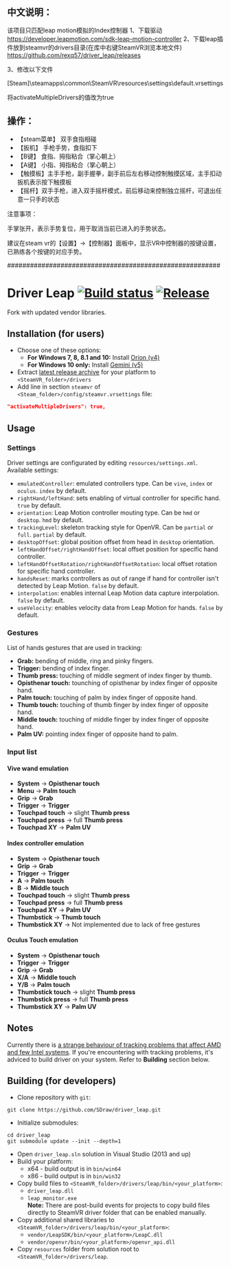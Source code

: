 ## 中文说明：
该项目只匹配leap motion模拟的Index控制器
1、下载驱动 https://developer.leapmotion.com/sdk-leap-motion-controller
2、下载leap插件放到steamvr的drivers目录(在库中右键SteamVR浏览本地文件) https://github.com/rexq57/driver_leap/releases

3、修改以下文件

[Steam]\steamapps\common\SteamVR\resources\settings\default.vrsettings

将activateMultipleDrivers的值改为true



## 操作：
* 【steam菜单】 双手食指相碰
* 【扳机】 手枪手势，食指扣下
* 【B键】 食指、拇指粘合（掌心朝上）
* 【A键】 小指、拇指粘合（掌心朝上）
* 【触摸板】主手手枪，副手握拳，副手前后左右移动控制触摸区域，主手扣动扳机表示按下触摸板
* 【摇杆】双手手枪，进入双手摇杆模式，前后移动来控制独立摇杆，可退出任意一只手的状态

注意事项：

手掌张开，表示手势复位，用于取消当前已进入的手势状态。

建议在steam vr的【设置】->【控制器】面板中，显示VR中控制器的按键设置，已熟练各个按键的对应手势。

########################################################

# Driver Leap [![Build status](https://ci.appveyor.com/api/projects/status/2pc49d2hpt2hx944?svg=true)](https://ci.appveyor.com/project/SDraw/driver-leap) [![Release](http://img.shields.io/github/release/SDraw/driver_leap.svg)](../../releases/latest)

Fork with updated vendor libraries.

## Installation (for users)
* Choose one of these options:
  * **For Windows 7, 8, 8.1 and 10:** Install [Orion (v4)](https://developer.leapmotion.com/sdk-leap-motion-controller)
  * **For Windows 10 only:** Install [Gemini (v5)](https://developer.leapmotion.com/gemini-v5-preview)
* Extract [latest release archive](../../releases/latest) for your platform to `<SteamVR_folder>/drivers`
* Add line in section `steamvr` of `<Steam_folder>/config/steamvr.vrsettings` file:
```JSON
"activateMultipleDrivers": true,
```

## Usage
### Settings
Driver settings are configurated by editing `resources/settings.xml`. Available settings:
* `emulatedController`: emulated controllers type. Can be `vive`, `index` or `oculus`. `index` by default.
* `rightHand/leftHand`: sets enabling of virtual controller for specific hand. `true` by default.
* `orientation`: Leap Motion controller mouting type. Can be `hmd` or `desktop`. `hmd` by default.
* `trackingLevel`: skeleton tracking style for OpenVR. Can be `partial` or `full`. `partial` by default.
* `desktopOffset`: global position offset from head in `desktop` orientation.
* `leftHandOffset/rightHandOffset`: local offset position for specific hand controller.
* `leftHandOffsetRotation/rightHandOffsetRotation`: local offset rotation for specific hand controller.
* `handsReset`: marks controllers as out of range if hand for controller isn't detected by Leap Motion. `false` by default.
* `interpolation`: enables internal Leap Motion data capture interpolation. `false` by default.
* `useVelocity`: enables velocity data from Leap Motion for hands. `false` by default.

### Gestures
List of hands gestures that are used in tracking:
* **Grab:** bending of middle, ring and pinky fingers.
* **Trigger:** bending of index finger.
* **Thumb press:** touching of middle segment of index finger by thumb.
* **Opisthenar touch:** tounching of opisthenar by index finger of opposite hand.
* **Palm touch:** touching of palm by index finger of opposite hand.
* **Thumb touch:** touching of thumb finger by index finger of opposite hand.
* **Middle touch:** touching of middle finger by index finger of opposite hand.
* **Palm UV:** pointing index finger of opposite hand to palm.

### Input list
#### Vive wand emulation
* **System** -> **Opisthenar touch**
* **Menu** -> **Palm touch**
* **Grip** -> **Grab**
* **Trigger** -> **Trigger**
* **Touchpad touch** -> slight **Thumb press**
* **Touchpad press** -> full **Thumb press**
* **Touchpad XY** -> **Palm UV**

#### Index controller emulation
* **System** -> **Opisthenar touch**
* **Grip** -> **Grab**
* **Trigger** -> **Trigger**
* **A** -> **Palm touch**
* **B** -> **Middle touch**
* **Touchpad touch** -> slight **Thumb press**
* **Touchpad press** -> full **Thumb press**
* **Touchpad XY** -> **Palm UV**
* **Thumbstick** -> **Thumb touch**
* **Thumbstick XY** -> Not implemented due to lack of free gestures

#### Oculus Touch emulation
* **System** -> **Opisthenar touch**
* **Trigger** -> **Trigger**
* **Grip** -> **Grab**
* **X/A** -> **Middle touch**
* **Y/B** -> **Palm touch**
* **Thumbstick touch** -> slight **Thumb press**
* **Thumbstick press** -> full **Thumb press**
* **Thumbstick XY** -> **Palm UV**

## Notes
Currently there is [a strange behaviour of tracking problems that affect AMD and few Intel systems](../../issues/56). If you're encountering with tracking problems, it's adviced to build driver on your system. Refer to **Building** section below.

## Building (for developers)
* Clone repository with `git`:
```
git clone https://github.com/SDraw/driver_leap.git
```
* Initialize submodules:
```
cd driver_leap
git submodule update --init --depth=1
```
* Open `driver_leap.sln` solution in Visual Studio (2013 and up)
* Build your platform:
  * x64 - build output is in `bin/win64`
  * x86 - build output is in `bin/win32`
* Copy build files to `<SteamVR_folder>/drivers/leap/bin/<your_platform>`:
  * `driver_leap.dll`
  * `leap_monitor.exe`  
  **Note:** There are post-build events for projects to copy build files directly to SteamVR driver folder that can be enabled manually.
* Copy additional shared libraries to `<SteamVR_folder>/drivers/leap/bin/<your_platform>`:
  * `vendor/LeapSDK/bin/<your_platform>/LeapC.dll`
  * `vendor/openvr/bin/<your_platform>/openvr_api.dll`
* Copy `resources` folder from solution root to `<SteamVR_folder>/drivers/leap`. 
